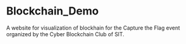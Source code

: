 # Blockchain_Demo

A website for visualization of blockhain for the Capture the Flag event organized by the Cyber Blockchain Club of SIT.
